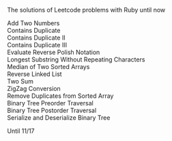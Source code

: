 The solutions of Leetcode problems with Ruby until now

Add Two Numbers  
Contains Duplicate  
Contains Duplicate II  
Contains Duplicate III  
Evaluate Reverse Polish Notation   
Longest Substring Without Repeating Characters   
Median of Two Sorted Arrays   
Reverse Linked List   
Two Sum   
ZigZag Conversion   
Remove Duplicates from Sorted Array  
Binary Tree Preorder Traversal  
Binary Tree Postorder Traversal  
Serialize and Deserialize Binary Tree  


Until 11/17

